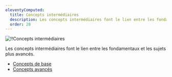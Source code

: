 ```yaml
---
eleventyComputed:
  title: Concepts intermédiaires
  description: Les concepts intermédiaires font le lien entre les fondamentaux et les sujets plus avancés.
  order: 20
---
```

![!!Concepts intermédiaires](https://cdnweb.devolutions.net/docs/MARKETING_sysadminotaur-111-lukynumber0b111.png)

Les concepts intermédiaires font le lien entre les fondamentaux et les sujets plus avancés.

* [Concepts de base](/rdm/windows/concepts/basic-concepts/)
* [Concepts avancés](/rdm/windows/concepts/advanced-concepts/)
